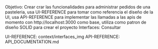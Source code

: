 Objetivo: 
    Crear crar las funcionalidades para administrar pedidos de una pasteleria, usa UI-REFERENCE para tomar como referencia el 
    diseño de la UI, usa API-REFERENCE para implementar las llamadas a las apis de momento con http://localhost:3000 como base, utiliza como patron de 
    diseño SOLID para crear el proyecto 
Interfaces:
    Consultar 

UI-REFERENCE: context/interfaces_img 
API-REFERENCE: API_DOCUMENTATION.md

